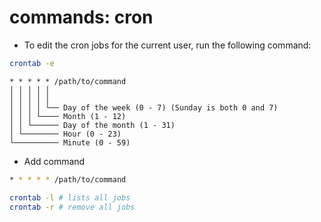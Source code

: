# commands: cron

- To edit the cron jobs for the current user, run the following command:

```bash
crontab -e
```

```
* * * * * /path/to/command
│ │ │ │ │
│ │ │ │ │
│ │ │ │ └── Day of the week (0 - 7) (Sunday is both 0 and 7)
│ │ │ └──── Month (1 - 12)
│ │ └────── Day of the month (1 - 31)
│ └──────── Hour (0 - 23)
└────────── Minute (0 - 59)
```

- Add command 
```bash
* * * * * /path/to/command
```


```bash
crontab -l # lists all jobs
crontab -r # remove all jobs
```

